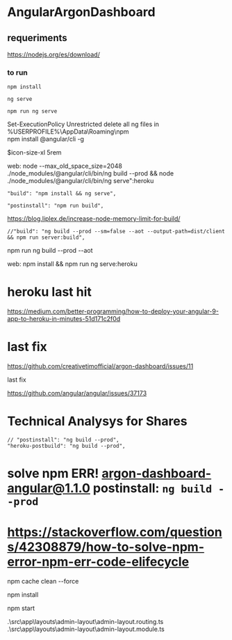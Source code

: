 # AngularArgonDashboard

## requeriments
https://nodejs.org/es/download/
### to run

```
npm install
```
```
ng serve
```
```
npm run ng serve
```

Set-ExecutionPolicy Unrestricted
delete all ng files in %USERPROFILE%\AppData\Roaming\npm\
npm install @angular/cli -g

$icon-size-xl
5rem


web: node --max_old_space_size=2048 ./node_modules/@angular/cli/bin/ng build --prod && node ./node_modules/@angular/cli/bin/ng serve":heroku


    "build": "npm install && ng serve", 

    "postinstall": "npm run build",

https://blog.liplex.de/increase-node-memory-limit-for-build/

    //"build": "ng build --prod --sm=false --aot --output-path=dist/client && npm run server:build",
npm run ng build --prod --aot

web: npm install && npm run ng serve:heroku

# heroku last hit
https://medium.com/better-programming/how-to-deploy-your-angular-9-app-to-heroku-in-minutes-51d171c2f0d




# last fix

https://github.com/creativetimofficial/argon-dashboard/issues/11




last fix

https://github.com/angular/angular/issues/37173

# Technical Analysys for Shares

    // "postinstall": "ng build --prod",
    "heroku-postbuild": "ng build --prod",

# solve npm ERR! argon-dashboard-angular@1.1.0 postinstall: `ng build --prod`
# https://stackoverflow.com/questions/42308879/how-to-solve-npm-error-npm-err-code-elifecycle
npm cache clean --force

npm install

npm start

.\src\app\layouts\admin-layout\admin-layout.routing.ts
.\src\app\layouts\admin-layout\admin-layout.module.ts
